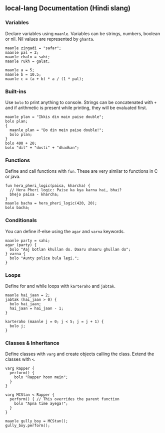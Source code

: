 ## local-lang Documentation (Hindi slang)

### Variables
Declare variables using `maanle`. Variables can be strings, numbers, boolean or nil. Nil values are represented by `ghanta`.

```
maanle zingadi = "safar";
maanle pal = 2;
maanle chalo = sahi;
maanle rukh = galat;

maanle a = 5;
maanle b = 10.5;
maanle c = (a + b) * a / (1 * pal);
```

### Built-ins
Use `bolo` to print anything to console. Strings can be concatenated with `+` and if arithmetic is present while printing, they will be evaluated first.

```
maanle plan = "Ikkis din main paise double";
bolo plan;
{
  maanle plan = "Do din mein paise double!";
  bolo plan;
}
bolo 400 + 20;
bolo "dil" + "dosti" + "dhadkan";
```

### Functions
Define and call functions with `fun`. These are very similar to functions in C or java.

```
fun hera_pheri_logic(paisa, kharcha) {
  // Hera Pheri logic: Paise ka kya karna hai, bhai?
  bhejo paisa - kharcha;
}
maanle bacha = hera_pheri_logic(420, 20);
bolo bacha;
```

### Conditionals
You can define if-else using the `agar` and `varna` keywords.

```
maanle party = sahi;
agar (party) {
  bolo "Aaj botlan khullan do. Daaru shaaru ghullan do";
} varna {
  bolo "Aunty police bula legi.";
}
```

### Loops
Define for and while loops with `karteraho` and `jabtak`.

```
maanle hai_jaan = 2;
jabtak (hai_jaan > 0) {
  bolo hai_jaan;
  hai_jaan = hai_jaan - 1;
}

karteraho (maanle j = 0; j < 5; j = j + 1) {
  bolo j;
}
```

### Classes & Inheritance
Define classes with `varg` and create objects calling the class. Extend the classes with `<`.

```
varg Rapper {
  perform() {
    bolo "Rapper hoon mein";
  }
}

varg MCStan < Rapper {
  perform() { // This overrides the parent function
    bolo "Apna time ayega!";
  }
}

maanle gully_boy = MCStan();
gully_boy.perform();
```